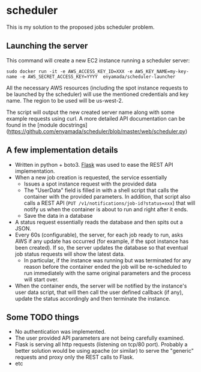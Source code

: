 # scheduler

This is my solution to the proposed jobs scheduler problem.


## Launching the server

This command will create a new EC2 instance running a scheduler server:
```
sudo docker run -it -e AWS_ACCESS_KEY_ID=XXX -e AWS_KEY_NAME=my-key-name -e AWS_SECRET_ACCESS_KEY=YYYY  enyamada/scheduler-launcher
```

All the necessary AWS resources (including the spot instance requests to be launched by the scheduler) will use the mentioned credentials and key name. The region to be used will be us-west-2.

The script will output the new created server name along with some example requests using curl. A more detailed API documentation
can be found in the [module docstrings] (https://github.com/enyamada/scheduler/blob/master/web/scheduler.py)


## A few implementation details

* Written in python + boto3. [Flask](http://flask.pocoo.org/) was used to ease the REST API implementation.
* When a new job creation is requested, the service essentially
  * Issues a spot instance request with the provided data
  * The "UserData" field is filled in with a shell script that calls the container with the provided parameters. In addition, that script also calls a REST API (`PUT /v1/notifications/job-id?status=xxx`) that will notify us when the container is about to run and right after it ends. 
  * Save the data in a database
* A status request essentially reads the database and then spits out a JSON.
* Every 60s (configurable), the server, for each job ready to run, asks AWS if any update has occurred (for example, if the spot instance has been created). If so, the server updates the database so that eventual job status requests will show the latest data.
  * In particular, if the instance was running but was terminated for any reason before the container ended the job will be re-scheduled to run immediately with the same original parameters and the process will start over.
* When the container ends, the server will be notified by the instance's user data script, that will then call the user defined callback (if any), update the status accordingly and then terminate the instance.


## Some TODO things

* No authentication was implemented. 
* The user provided API parameters are not being carefully examined.
* Flask is serving all http requests (listening on tcp/80 port). Probably a better solution would be using apache (or similar) to serve the "generic" requests and proxy only the REST calls to Flask. 
* etc
